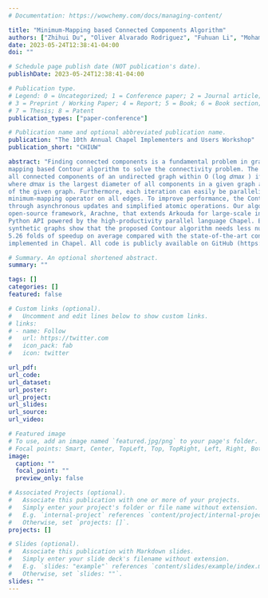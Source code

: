 ```yaml
---
# Documentation: https://wowchemy.com/docs/managing-content/

title: "Minimum-Mapping based Connected Components Algorithm"
authors: ["Zhihui Du", "Oliver Alvarado Rodriguez", "Fuhuan Li", "Mohammad Dindoost", "David Bader"]
date: 2023-05-24T12:38:41-04:00
doi: ""

# Schedule page publish date (NOT publication's date).
publishDate: 2023-05-24T12:38:41-04:00

# Publication type.
# Legend: 0 = Uncategorized; 1 = Conference paper; 2 = Journal article;
# 3 = Preprint / Working Paper; 4 = Report; 5 = Book; 6 = Book section;
# 7 = Thesis; 8 = Patent
publication_types: ["paper-conference"]

# Publication name and optional abbreviated publication name.
publication: "The 10th Annual Chapel Implementers and Users Workshop"
publication_short: "CHIUW"

abstract: "Finding connected components is a fundamental problem in graph analysis. We develop a novel minimum-
mapping based Contour algorithm to solve the connectivity problem. The Contour algorithm can identify
all connected components of an undirected graph within O (log 𝑑𝑚𝑎𝑥 ) iterations on 𝑚 parallel processors,
where 𝑑𝑚𝑎𝑥 is the largest diameter of all components in a given graph and 𝑚 is the total number of edges
of the given graph. Furthermore, each iteration can easily be parallelized by employing the highly efficient
minimum-mapping operator on all edges. To improve performance, the Contour algorithm is further optimized
through asynchronous updates and simplified atomic operations. Our algorithm has been integrated into an
open-source framework, Arachne, that extends Arkouda for large-scale interactive graph analytics with a
Python API powered by the high-productivity parallel language Chapel. Experimental results on real-world and
synthetic graphs show that the proposed Contour algorithm needs less number of iterations and can achieve
5.26 folds of speedup on average compared with the state-of-the-art connected component method FastSV
implemented in Chapel. All code is publicly available on GitHub (https://github.com/Bears-R-Us/arkouda-njit)."

# Summary. An optional shortened abstract.
summary: ""

tags: []
categories: []
featured: false

# Custom links (optional).
#   Uncomment and edit lines below to show custom links.
# links:
# - name: Follow
#   url: https://twitter.com
#   icon_pack: fab
#   icon: twitter

url_pdf:
url_code:
url_dataset:
url_poster:
url_project:
url_slides:
url_source:
url_video:

# Featured image
# To use, add an image named `featured.jpg/png` to your page's folder. 
# Focal points: Smart, Center, TopLeft, Top, TopRight, Left, Right, BottomLeft, Bottom, BottomRight.
image:
  caption: ""
  focal_point: ""
  preview_only: false

# Associated Projects (optional).
#   Associate this publication with one or more of your projects.
#   Simply enter your project's folder or file name without extension.
#   E.g. `internal-project` references `content/project/internal-project/index.md`.
#   Otherwise, set `projects: []`.
projects: []

# Slides (optional).
#   Associate this publication with Markdown slides.
#   Simply enter your slide deck's filename without extension.
#   E.g. `slides: "example"` references `content/slides/example/index.md`.
#   Otherwise, set `slides: ""`.
slides: ""
---
```

